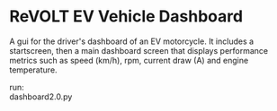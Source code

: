 # ReVOLT EV Vehicle Dashboard
A gui for the driver's dashboard of an EV motorcycle. It includes a startscreen, then a main dashboard screen that displays performance metrics such as speed (km/h), rpm, current draw (A) and engine temperature. 

run: \
dashboard2.0.py

